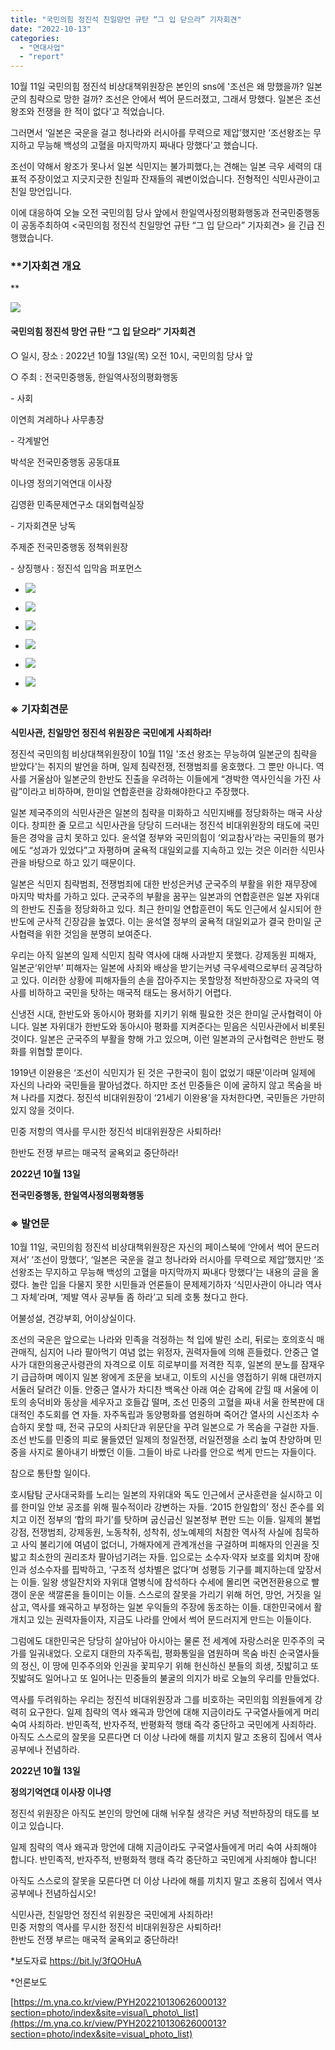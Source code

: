 ```yaml
---
title: "국민의힘 정진석 친일망언 규탄 “그 입 닫으라” 기자회견"
date: "2022-10-13"
categories: 
  - "연대사업"
  - "report"
---
```


10월 11일 국민의힘 정진석 비상대책위원장은 본인의 sns에 '조선은 왜 망했을까? 일본군의 침략으로 망한 걸까? 조선은 안에서 썩어 문드러졌고, 그래서 망했다. 일본은 조선 왕조와 전쟁을 한 적이 없다'고 적었습니다.

그러면서 ‘일본은 국운을 걸고 청나라와 러시아를 무력으로 제압’했지만 ‘조선왕조는 무지하고 무능해 백성의 고혈을 마지막까지 짜내다 망했다’고 했습니다.

조선이 약해서 왕조가 못나서 일본 식민지는 불가피했다,는 견해는 일본 극우 세력의 대표적 주장이었고 지긋지긋한 친일파 잔재들의 궤변이었습니다. 전형적인 식민사관이고 친일 망언입니다.

이에 대응하여 오늘 오전 국민의힘 당사 앞에서 한일역사정의평화행동과 전국민중행동이 공동주최하여 <국민의힘 정진석 친일망언 규탄 “그 입 닫으라” 기자회견> 을 긴급 진행했습니다.

### **기자회견 개요  
**

![](https://r2.womenandwar.net/2022/10/photo_2022-10-13_07-11-47-1024x183.jpg)

#### **국민의힘 정진석 망언 규탄 “그 입 닫으라” 기자회견**

○ 일시, 장소 : 2022년 10월 13일(목) 오전 10시, 국민의힘 당사 앞 

○ 주최 : 전국민중행동, 한일역사정의평화행동

\- 사회

이연희 겨레하나 사무총장

\- 각계발언 

박석운 전국민중행동 공동대표

이나영 정의기억연대 이사장

김영환 민족문제연구소 대외협력실장

\- 기자회견문 낭독 

주제준 전국민중행동 정책위원장

\- 상징행사 : 정진석 입막음 퍼포먼스

- ![](https://r2.womenandwar.net/2022/10/photo_2022-10-13_11-11-42-1024x691.jpg)
    
- ![](https://r2.womenandwar.net/2022/10/photo_2022-10-13_11-11-43-2-1024x746.jpg)
    
- ![](https://r2.womenandwar.net/2022/10/photo_2022-10-13_11-11-43-1024x766.jpg)
    
- ![](https://r2.womenandwar.net/2022/10/photo_2022-10-13_11-11-42-2-1024x766.jpg)
    
- ![](https://r2.womenandwar.net/2022/10/photo_2022-10-13_10-39-38-1024x768.jpg)
    
- ![](https://r2.womenandwar.net/2022/10/photo_2022-10-13_10-32-41-1024x768.jpg)
    

### **※ 기자회견문**

**식민사관, 친일망언 정진석 위원장은 국민에게 사죄하라!** 

정진석 국민의힘 비상대책위원장이 10월 11일 '조선 왕조는 무능하여 일본군의 침략을 받았다'는 취지의 발언을 하며, 일제 침략전쟁, 전쟁범죄를 옹호했다. 그 뿐만 아니다. 역사를 거울삼아 일본군의 한반도 진출을 우려하는 이들에게 “경박한 역사인식을 가진 사람”이라고 비하하며, 한미일 연합훈련을 강화해야한다고 주장했다.    

일본 제국주의의 식민사관은 일본의 침략을 미화하고 식민지배를 정당화하는 매국 사상이다. 창피한 줄 모르고 식민사관을 당당히 드러내는 정진석 비대위원장의 태도에 국민들은 경악을 금치 못하고 있다. 윤석열 정부와 국민의힘이 ‘외교참사’라는 국민들의 평가에도 “성과가 있었다”고 자평하며 굴욕적 대일외교를 지속하고 있는 것은 이러한 식민사관을 바탕으로 하고 있기 때문이다.    

일본은 식민지 침략범죄, 전쟁범죄에 대한 반성은커녕 군국주의 부활을 위한 재무장에 마지막 박차를 가하고 있다. 군국주의 부활을 꿈꾸는 일본과의 연합훈련은 일본 자위대의 한반도 진출을 정당화하고 있다. 최근 한미일 연합훈련이 독도 인근에서 실시되어 한반도에 군사적 긴장감을 높였다. 이는 윤석열 정부의 굴욕적 대일외교가 결국 한미일 군사협력을 위한 것임을 분명히 보여준다.    

우리는 아직 일본의 일제 식민지 침략 역사에 대해 사과받지 못했다. 강제동원 피해자, 일본군‘위안부’ 피해자는 일본에 사죄와 배상을 받기는커녕 극우세력으로부터 공격당하고 있다. 이러한 상황에 피해자들의 손을 잡아주지는 못할망정 적반하장으로 자국의 역사를 비하하고 국민을 탓하는 매국적 태도는 용서하기 어렵다.    

신냉전 시대, 한반도와 동아시아 평화를 지키기 위해 필요한 것은 한미일 군사협력이 아니다. 일본 자위대가 한반도와 동아시아 평화를 지켜준다는 믿음은 식민사관에서 비롯된 것이다. 일본은 군국주의 부활을 향해 가고 있으며, 이런 일본과의 군사협력은 한반도 평화를 위협할 뿐이다.   

1919년 이완용은 ‘조선이 식민지가 된 것은 구한국이 힘이 없었기 때문’이라며 일제에 자신의 나라와 국민들을 팔아넘겼다. 하지만 조선 민중들은 이에 굴하지 않고 목숨을 바쳐 나라를 지켰다. 정진석 비대위원장이 ‘21세기 이완용’을 자처한다면, 국민들은 가만히 있지 않을 것이다.   

민중 저항의 역사를 무시한 정진석 비대위원장은 사퇴하라!  

한반도 전쟁 부르는 매국적 굴욕외교 중단하라!   

**2022년 10월 13일** 

**전국민중행동, 한일역사정의평화행동**

### **※ 발언문**

10월 11일, 국민의힘 정진석 비상대책위원장은 자신의 페이스북에 ‘안에서 썩어 문드러져서’ ‘조선이 망했다’, ‘일본은 국운을 걸고 청나라와 러시아를 무력으로 제압’했지만 ‘조선왕조는 무지하고 무능해 백성의 고혈을 마지막까지 짜내다 망했다’는 내용의 글을 올렸다. 놀란 입을 다물지 못한 시민들과 언론들이 문제제기하자 ‘식민사관이 아니라 역사 그 자체’라며, ‘제발 역사 공부들 좀 하라’고 되레 호통 쳤다고 한다. 

어불성설, 견강부회, 어이상실이다.

조선의 국운은 앞으로는 나라와 민족을 걱정하는 척 입에 발린 소리, 뒤로는 호의호식 매관매직, 심지어 나라 팔아먹기 여념 없는 위정자, 권력자들에 의해 흔들렸다. 안중근 열사가 대한의용군사령관의 자격으로 이토 히로부미를 저격한 직후, 일본의 분노를 잠재우기 급급하며 메이지 일본 왕에게 조문을 보내고, 이토의 시신을 영접하기 위해 대련까지 서둘러 달려간 이들. 안중근 열사가 차디찬 백옥산 아래 여순 감옥에 갇힐 때 서울에 이토의 송덕비와 동상을 세우자고 호들갑 떨며, 조선 민중의 고혈을 짜내 서울 한복판에 대대적인 추도회를 연 자들. 자주독립과 동양평화를 염원하며 죽어간 열사의 시신조차 수습하지 못할 때, 전국 규모의 사죄단과 위문단을 꾸려 일본으로 가 목숨을 구걸한 자들. 조선 반도를 민중의 피로 물들였던 일제의 청일전쟁, 러일전쟁을 소리 높여 찬양하며 민중을 사지로 몰아내기 바빴던 이들. 그들이 바로 나라를 안으로 썩게 만드는 자들이다.

참으로 통탄할 일이다. 

호시탐탐 군사대국화를 노리는 일본의 자위대와 독도 인근에서 군사훈련을 실시하고 이를 한미일 안보 공조를 위해 필수적이라 강변하는 자들. ‘2015 한일합의’ 정신 준수를 외치고 이전 정부의 ‘합의 파기’를 탓하며 굽신굽신 일본정부 편만 드는 이들. 일제의 불법강점, 전쟁범죄, 강제동원, 노동착취, 성착취, 성노예제의 처참한 역사적 사실에 침묵하고 사익 불리기에 여념이 없더니, 가해자에게 관계개선을 구걸하며 피해자의 인권을 짓밟고 최소한의 권리조차 팔아넘기려는 자들. 입으로는 소수자·약자 보호를 외치며 장애인과 성소수자를 핍박하고, ‘구조적 성차별은 없다’며 성평등 기구를 폐지하는데 앞장서는 이들. 일왕 생일잔치와 자위대 열병식에 참석하다 수세에 몰리면 국면전환용으로 빨갱이 운운 색깔론을 들이미는 이들. 스스로의 잘못을 가리기 위해 허언, 망언, 거짓을 일삼고, 역사를 왜곡하고 부정하는 일본 우익들의 주장에 동조하는 이들. 대한민국에서 활개치고 있는 권력자들이자, 지금도 나라를 안에서 썩어 문드러지게 만드는 이들이다. 

그럼에도 대한민국은 당당히 살아남아 아시아는 물론 전 세계에 자랑스러운 민주주의 국가를 일궈내었다. 오로지 대한의 자주독립, 평화통일을 염원하며 목숨 바친 순국열사들의 정신, 이 땅에 민주주의와 인권을 꽃피우기 위해 헌신하신 분들의 희생, 짓밟히고 또 짓밟혀도 일어나고 또 일어나는 민중들의 불굴의 의지가 바로 오늘의 우리를 만들었다. 

역사를 두려워하는 우리는 정진석 비대위원장과 그를 비호하는 국민의힘 의원들에게 강력히 요구한다. 일제 침략의 역사 왜곡과 망언에 대해 지금이라도 구국열사들에게 머리 숙여 사죄하라. 반민족적, 반자주적, 반평화적 행태 즉각 중단하고 국민에게 사죄하라. 아직도 스스로의 잘못을 모른다면 더 이상 나라에 해를 끼치지 말고 조용히 집에서 역사공부에나 전념하라. 

**2022년 10월 13일**

**정의기억연대 이사장 이나영**

정진석 위원장은 아직도 본인의 망언에 대해 뉘우칠 생각은 커녕 적반하장의 태도를 보이고 있습니다.

일제 침략의 역사 왜곡과 망언에 대해 지금이라도 구국열사들에게 머리 숙여 사죄해야 합니다. 반민족적, 반자주적, 반평화적 행태 즉각 중단하고 국민에게 사죄해야 합니다!

아직도 스스로의 잘못을 모른다면 더 이상 나라에 해를 끼치지 말고 조용히 집에서 역사공부에나 전념하십시오!

식민사관, 친일망언 정진석 위원장은 국민에게 사죄하라!  
민중 저항의 역사를 무시한 정진석 비대위원장은 사퇴하라!  
한반도 전쟁 부르는 매국적 굴욕외교 중단하라!

\*보도자료 https://bit.ly/3fQOHuA

\*언론보도

[https://m.yna.co.kr/view/PYH20221013062600013?section=photo/index&site=visual\_photo\_list](https://m.yna.co.kr/view/PYH20221013062600013?section=photo/index&site=visual_photo_list)
